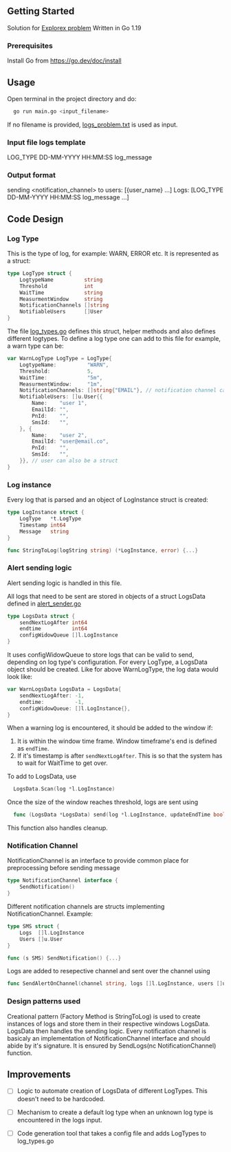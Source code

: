 <!-- GETTING STARTED -->
## Getting Started

Solution for [Explorex problem](problem.txt)
Written in Go 1.19

### Prerequisites

Install Go from https://go.dev/doc/install



<!-- USAGE EXAMPLES -->
## Usage

Open terminal in the project directory and do:
```sh
  go run main.go <input_filename>
  ```

If no filename is provided, [logs_problem.txt](logs_problem.txt) is used as input.

### Input file logs template

LOG_TYPE DD-MM-YYYY HH:MM:SS  log_message

### Output format

sending <notification_channel> to users: [{user_name} ...] Logs: [LOG_TYPE DD-MM-YYYY HH:MM:SS  log_message ...]



<!-- ARCHITECTURE -->
## Code Design

### Log Type

This is the type of log, for example: WARN, ERROR etc.
It is represented as a struct:
```go
type LogType struct {
	LogtypeName          string
	Threshold            int
	WaitTime             string
	MeasurmentWindow     string
	NotificationChannels []string
	NotifiableUsers      []User
}
```
The file [log_types.go](log_types/log_types.go) defines this struct, helper methods and also defines different logtypes. 
To define a log type one can add to this file for example, a warn type can be:
```go
var WarnLogType LogType = LogType{
	LogtypeName:          "WARN",
	Threshold:            5,
	WaitTime:             "5m",
	MeasurmentWindow:     "1m",
	NotificationChannels: []string{"EMAIL"}, // notification channel can be an interface
	NotifiableUsers: []u.User{{
		Name:    "user 1",
		EmailId: "",
		PnId:    "",
		SmsId:   "",
	}, {
		Name:    "user 2",
		EmailId: "user@email.co",
		PnId:    "",
		SmsId:   "",
	}}, // user can also be a struct
}
```


### Log instance

Every log that is parsed and an object of LogInstance struct is created:
```go
type LogInstance struct {
    LogType   *t.LogType
    Timestamp int64
    Message   string
}

func StringToLog(logString string) (*LogInstance, error) {...}
```


### Alert sending logic

Alert sending logic is handled in this file. 

All logs that need to be sent are stored in objects of a struct LogsData defined in [alert_sender.go](alert_sender.go)
```go
type LogsData struct {
    sendNextLogAfter int64
    endtime          int64
    configWidowQueue []l.LogInstance
}
```
It uses configWidowQueue to store logs that can be valid to send, depending on log type's configuration. For every LogType, a LogsData object should be created. Like for above WarnLogType, the log data would look like:
```go
var WarnLogsData LogsData = LogsData{
    sendNextLogAfter: -1,
    endtime:          -1,
    configWidowQueue: []l.LogInstance{},
}
```
When a warning log is encountered, it should be added to the window if:
1. It is within the window time frame. Window timeframe's end is defined as ```endTime```.
2. If it's timestamp is after ```sendNextLogAfter```. This is so that the system has to wait for WaitTime to get over.

To add to LogsData, use 
```go
  LogsData.Scan(log *l.LogInstance)
```

Once the size of the window reaches threshold, logs are sent using 
```go
  func (LogsData *LogsData) send(log *l.LogInstance, updateEndTime bool) {...}
```
This function also handles cleanup.

### Notification Channel
NotificationChannel is an interface to provide common place for preprocessing before sending message
```go
type NotificationChannel interface {
	SendNotification()
}
```

Different notification channels are structs implementing NotificationChannel. Example:
```go
type SMS struct {
	Logs  []l.LogInstance
	Users []u.User
}

func (s SMS) SendNotification() {...}
```

Logs are added to resepective channel and sent over the channel using 
```go
func SendAlertOnChannel(channel string, logs []l.LogInstance, users []u.User) {...}
```


### Design patterns used

Creational pattern (Factory Method is StringToLog) is used to create instances of logs and store them in their respective windows LogsData. LogsData then handles the sending logic. Every notification channel is basicaly an implementation of NotificationChannel interface and should abide by it's signature. It is ensured by SendLogs(nc NotificationChannel) function. 

## Improvements

- [ ] Logic to automate creation of LogsData of different LogTypes. This doesn't need to be hardcoded.
- [ ] Mechanism to create a default log type when an unknown log type is encountered in the logs input.
- [ ] Code generation tool that takes a config file and adds LogTypes to log_types.go 

